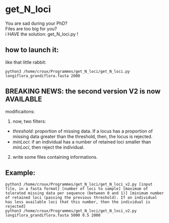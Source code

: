 # get_N_loci  
You are sad during your PhD?  
Files are too big for you?  
i HAVE the solution: get_N_loci.py !

## how to launch it:  
like that little rabbit:  
```
python3 /home/croux/Programmes/get_N_loci/get_N_loci.py longiflora_grandiflora.fasta 2000  
```

## BREAKING NEWS: the second version V2 is now AVAILABLE  
modificaitons:  
1. now, two filters:  
  - *threshold*: proportion of missing data. If a locus has a proportion of missing data greater than the threshold, then, the locus is rejected.  
  - *minLoci*: if an individual has a number of retained loci smaller than *minLoci*, then reject the individual.  
2. write some files containing informations.  
  
## Example:  
```
python3 /home/croux/Programmes/get_N_loci/get_N_loci_v2.py [input file, in a fasta format] [number of loci to sample] [maximum of tolerated missing data per sequence (between 0 and 1)] [minimum number of retained loci (passing the previous threshold). If an individual has less available loci that this number, then the individual is rejected]   
python3 /home/croux/Programmes/get_N_loci/get_N_loci_v2.py longiflora_grandiflora.fasta 5000 0.5 2000  
```
